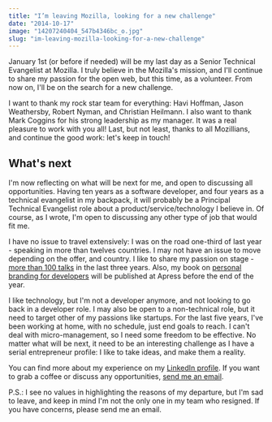 ```yaml
---
title: "I’m leaving Mozilla, looking for a new challenge"
date: "2014-10-17"
image: "14207240404_547b4346bc_o.jpg"
slug: "im-leaving-mozilla-looking-for-a-new-challenge"
---
```


January 1st (or before if needed) will be my last day as a Senior Technical Evangelist at Mozilla. I truly believe in the Mozilla's mission, and I'll continue to share my passion for the open web, but this time, as a volunteer. From now on, I'll be on the search for a new challenge.

I want to thank my rock star team for everything: Havi Hoffman, Jason Weathersby, Robert Nyman, and Christian Heilmann. I also want to thank Mark Coggins for his strong leadership as my manager. It was a real pleasure to work with you all! Last, but not least, thanks to all Mozillians, and continue the good work: let's keep in touch!

## What's next

I'm now reflecting on what will be next for me, and open to discussing all opportunities. Having ten years as a software developer, and four years as a technical evangelist in my backpack, it will probably be a Principal Technical Evangelist role about a product/service/technology I believe in. Of course, as I wrote, I'm open to discussing any other type of job that would fit me.

I have no issue to travel extensively: I was on the road one-third of last year - speaking in more than twelves countries. I may not have an issue to move depending on the offer, and country. I like to share my passion on stage - [more than 100 talks](http://fred.dev/speaking/ "Frédéric Harper's speaking experience") in the last three years. Also, my book on [personal branding for developers](https://www.apress.com/9781484200025 "Frédéric Harper's book on Personal Branding for developers at Apress") will be published at Apress before the end of the year.

I like technology, but I'm not a developer anymore, and not looking to go back in a developer role. I may also be open to a non-technical role, but it need to target other of my passions like startups. For the last five years, I've been working at home, with no schedule, just end goals to reach. I can't deal with micro-management, so I need some freedom to be effective. No matter what will be next, it need to be an interesting challenge as I have a serial entrepreneur profile: I like to take ideas, and make them a reality.

You can find more about my experience on my [LinkedIn profile](https://www.linkedin.com/in/fredericharper "Frédéric Harper's LinkedIn profile"). If you want to grab a coffee or discuss any opportunities, [send me an email](mailto:fharper@oocz.net "Frédéric Harper's email").

P.S.: I see no values in highlighting the reasons of my departure, but I'm sad to leave, and keep in mind I'm not the only one in my team who resigned. If you have concerns, please send me an email.

